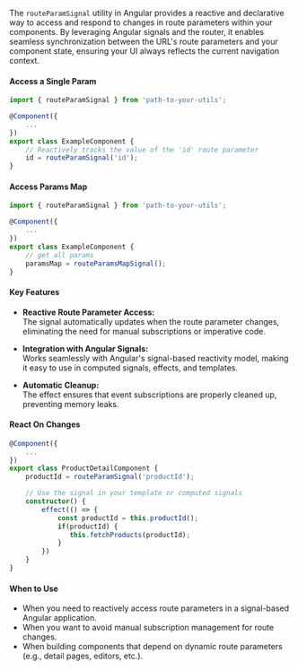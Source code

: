 The `routeParamSignal` utility in Angular provides a reactive and declarative way to access and respond to changes in route parameters within your components. By leveraging Angular signals and the router, it enables seamless synchronization between the URL's route parameters and your component state, ensuring your UI always reflects the current navigation context.

#### Access a Single Param

```typescript
import { routeParamSignal } from 'path-to-your-utils';

@Component({
    ...
})
export class ExampleComponent {
    // Reactively tracks the value of the 'id' route parameter
    id = routeParamSignal('id');
}
```

#### Access Params Map

```typescript
import { routeParamSignal } from 'path-to-your-utils';

@Component({
    ...
})
export class ExampleComponent {
    // get all params
    paramsMap = routeParamsMapSignal();
}
```

#### Key Features

- **Reactive Route Parameter Access:**  
    The signal automatically updates when the route parameter changes, eliminating the need for manual subscriptions or imperative code.

- **Integration with Angular Signals:**  
    Works seamlessly with Angular's signal-based reactivity model, making it easy to use in computed signals, effects, and templates.

- **Automatic Cleanup:**  
    The effect ensures that event subscriptions are properly cleaned up, preventing memory leaks.

#### React On Changes

```typescript
@Component({
    ...
})
export class ProductDetailComponent {
    productId = routeParamSignal('productId');

    // Use the signal in your template or computed signals
    constructor() {
        effect(() => {
            const productId = this.productId();
            if(productId) {
               this.fetchProducts(productId);
            }
        })
    }
}
```
#### When to Use

- When you need to reactively access route parameters in a signal-based Angular application.
- When you want to avoid manual subscription management for route changes.
- When building components that depend on dynamic route parameters (e.g., detail pages, editors, etc.).



